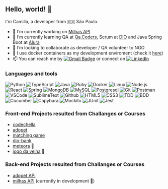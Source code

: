 Hello, world! 👋
----------------

I'm Camilla, a developer from :brazil: São Paulo.

- 🔭 I’m currently working on [Milhas API](https://github.com/ecureuill/milhas) 
- 🌱 I’m currently learning QA at [Qa.Coders](https://www.linkedin.com/company/qa-coders-academy/), Scrum at [DIO](https://www.dio.me/) and Java Spring Boot at [Alura](https://www.alura.com.br/)
- 🎯 I’m looking to collaborate as developer / QA volunteer to NGO
- 🐳 I use docker containers as my development enviroment (check it [here](https://github.com/ecureuill/docker-development-enviroment))
- 📫 You can reach me by [![Gmail Badge](https://img.shields.io/badge/-Gmail-c14438?style=flat-square&logo=Gmail&logoColor=white&link=mailto:logika.sciuro@gmail.com)](mailto:logika.sciuro@gmail.com) or connect on [![Linkedln](https://img.shields.io/badge/LinkedIn-0077B5?style=flat-square&logo=linkedin&logoColor=white)](https://www.linkedin.com/in/camillasilva) 

### Languages and tools
![Python](https://img.shields.io/badge/-Python-000?&logo=Python)
![TypeScript](https://img.shields.io/badge/-TypeScript-000?&logo=TypeScript)
![Java](https://img.shields.io/badge/-Java-000?&logo=Java)
![Ruby](https://img.shields.io/badge/-Ruby-000?&logo=Ruby)
![Docker](https://img.shields.io/badge/-Docker-000?&logo=Docker)
![Linux](https://img.shields.io/badge/-Linux-000?&logo=Linux)
![Node.js](https://img.shields.io/badge/-Node.js-000?&logo=node.js)
![React](https://img.shields.io/badge/-React-000?&logo=React)
![Spring](https://img.shields.io/badge/-Spring-000?&logo=Spring)
![MongoDB](https://img.shields.io/badge/-MongoDB-000?&logo=MongoDB)
![MySQL](https://img.shields.io/badge/-MySQL-000?&logo=MySQL)
![Postgresql](https://img.shields.io/badge/Postgresql-000?&logo=Postgresql)
![Git](https://img.shields.io/badge/Git-000?&logo=Git)
![Postman](https://img.shields.io/badge/Postman-000?&logo=postman)
![VSCode](https://img.shields.io/badge/VSCode-000?&logo=visualstudiocode)
![SublimeText](https://img.shields.io/badge/SublimeText-000?&logo=sublimetext)
![Github](https://img.shields.io/badge/Github-000?&logo=github)
![HTML5](https://img.shields.io/badge/HTML5-000?&logo=html5)
![CSS3](https://img.shields.io/badge/CSS3-000?&logo=css3)
![TDD](https://img.shields.io/badge/TDD-000?&logo=tdd)
![BDD](https://img.shields.io/badge/BDD-000?&logo=bdd)
![Cucumber](https://img.shields.io/badge/Cucumber-000?&logo=Cucumber)
![Capybara](https://img.shields.io/badge/Capybara-000?&logo=Capybara)
![Mockito](https://img.shields.io/badge/Mockito-000?&logo=Mockito)
![JUnit](https://img.shields.io/badge/JUnit-000?&logo=JUnit)
![Jest](https://img.shields.io/badge/Jest-000?&logo=Jest)

### Front-end Projects resulted from Challanges or Courses 

- [codechella](https://ecureuill.github.io/codechella)
- [adopet](https://ecureuill.github.io/adopet-app)
- [matching game](https://ecureuill.github.io/matching-game)
- [dio-bank](https://ecureuill.github.io/dio-bank)
- [meteora](https://ecureuill.github.io/meteora) 🚧
- [jogo da velha](https://ecureuill.github.io/jogo-da-velha) 🚧



### Back-end Projects resulted from Challanges or Courses 
- [adopet API](https://github.com/ecureuill/adopet)
- [milhas API](https://github.com/ecureuill/milhas) (currently in development 🚧)

<!--
**ecureuill/ecureuill** is a ✨ _special_ ✨ repository because its `README.md` (this file) appears on your GitHub profile.

Here are some ideas to get you started:

- 🔭 I’m currently working on ...
- 🌱 I’m currently learning ...
- 👯 I’m looking to collaborate on ...
- 🤔 I’m looking for help with ...
- 💬 Ask me about ...
- 📫 How to reach me: ...
- 😄 Pronouns: ...
- ⚡ Fun fact: ...
-->
